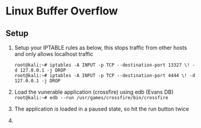 # Linux Buffer Overflow

## Setup

1. Setup your IPTABLE rules as below, this stops traffic from other hosts and only allows localhost traffic
   ```
   root@kali:~# iptables -A INPUT -p TCP --destination-port 13327 \! -d 127.0.0.1 -j DROP
   root@kali:~# iptables -A INPUT -p TCP --destination-port 4444 \! -d 127.0.0.1 -j DROP
   ```

2. Load the vunerable application (crossfire) using edb (Evans DB) `root@kali:~# edb --run /usr/games/crossfire/bin/crossfire` 

3. The application is loaded in a paused state, so hit the run button twice

4. 
